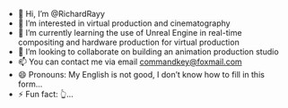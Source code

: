 - 👋 Hi, I’m @RichardRayy
- 👀 I’m interested in virtual production and cinematography
- 🌱 I’m currently learning the use of Unreal Engine in real-time compositing and hardware production for virtual production
- 💞️ I’m looking to collaborate on building an animation production studio
- 📫 You can contact me via email commandkey@foxmail.com
- 😄 Pronouns: My English is not good, I don’t know how to fill in this form...
- ⚡ Fun fact: 👆...

<!---
RichardRayy/RichardRayy is a ✨ special ✨ repository because its `README.md` (this file) appears on your GitHub profile.
You can click the Preview link to take a look at your changes.
--->
